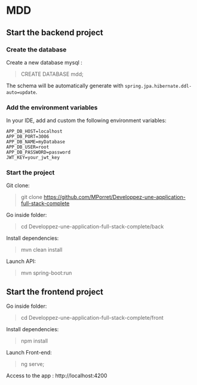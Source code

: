 # MDD

## Start the backend project

### Create the database

Create a new database mysql :

> CREATE DATABASE mdd;

The schema will be automatically generate with `spring.jpa.hibernate.ddl-auto=update`.

### Add the environment variables

In your IDE, add and custom the following environment variables:

```
APP_DB_HOST=localhost
APP_DB_PORT=3006
APP_DB_NAME=myDatabase
APP_DB_USER=root
APP_DB_PASSWORD=password
JWT_KEY=your_jwt_key
```

### Start the project

Git clone:

> git clone https://github.com/MPorret/Developpez-une-application-full-stack-complete

Go inside folder:

> cd Developpez-une-application-full-stack-complete/back

Install dependencies:

> mvn clean install

Launch API:

> mvn spring-boot:run

## Start the frontend project

Go inside folder:

> cd Developpez-une-application-full-stack-complete/front

Install dependencies:

> npm install

Launch Front-end:

> ng serve;

Access to the app : http://localhost:4200
